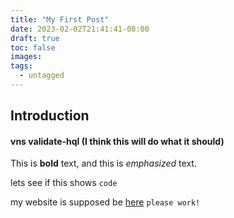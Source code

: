 ```yaml
---
title: "My First Post"
date: 2023-02-02T21:41:41-08:00
draft: true
toc: false
images:
tags:
  - untagged
---
```


## Introduction

#### vns validate-hql (I think this will do what it should)

This is **bold** text, and this is *emphasized* text.

lets see if this shows `code`

my website is supposed be [here](mkumarsh.dev) `please work!`
